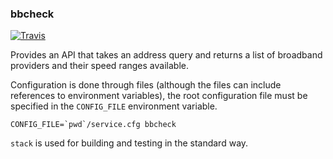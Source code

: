 ### bbcheck

[![Travis](https://travis-ci.org/danpalmer/bbcheck.svg)](https://travis-ci.org/danpalmer/bbcheck)

Provides an API that takes an address query and returns a list of broadband providers and their speed ranges available.

Configuration is done through files (although the files can include references to environment variables), the root configuration file must be specified in the `CONFIG_FILE` environment variable.

```
CONFIG_FILE=`pwd`/service.cfg bbcheck
```

`stack` is used for building and testing in the standard way.
